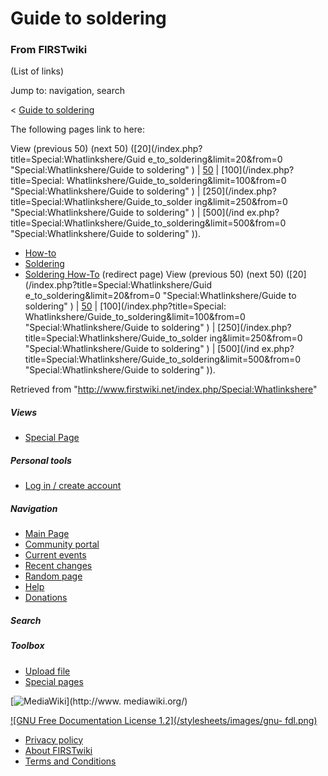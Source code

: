 # Guide to soldering

### From FIRSTwiki

(List of links)

Jump to: navigation, search

&lt; [Guide to soldering](/index.php?title=Guide_to_soldering&redirect=no
"Guide to soldering" )  

The following pages link to here:

View (previous 50) (next 50) ([20](/index.php?title=Special:Whatlinkshere/Guid
e_to_soldering&limit=20&from=0 "Special:Whatlinkshere/Guide to soldering" ) |
[50](/index.php?title=Special:Whatlinkshere/Guide_to_soldering&limit=50&from=0
"Special:Whatlinkshere/Guide to soldering" ) | [100](/index.php?title=Special:
Whatlinkshere/Guide_to_soldering&limit=100&from=0 "Special:Whatlinkshere/Guide
to soldering" ) | [250](/index.php?title=Special:Whatlinkshere/Guide_to_solder
ing&limit=250&from=0 "Special:Whatlinkshere/Guide to soldering" ) | [500](/ind
ex.php?title=Special:Whatlinkshere/Guide_to_soldering&limit=500&from=0
"Special:Whatlinkshere/Guide to soldering" )).

  * [How-to](/index.php/How-to "How-to" )
  * [Soldering](/index.php/Soldering "Soldering" )
  * [Soldering How-To](/index.php?title=Soldering_How-To&redirect=no "Soldering How-To" ) (redirect page) 
View (previous 50) (next 50) ([20](/index.php?title=Special:Whatlinkshere/Guid
e_to_soldering&limit=20&from=0 "Special:Whatlinkshere/Guide to soldering" ) |
[50](/index.php?title=Special:Whatlinkshere/Guide_to_soldering&limit=50&from=0
"Special:Whatlinkshere/Guide to soldering" ) | [100](/index.php?title=Special:
Whatlinkshere/Guide_to_soldering&limit=100&from=0 "Special:Whatlinkshere/Guide
to soldering" ) | [250](/index.php?title=Special:Whatlinkshere/Guide_to_solder
ing&limit=250&from=0 "Special:Whatlinkshere/Guide to soldering" ) | [500](/ind
ex.php?title=Special:Whatlinkshere/Guide_to_soldering&limit=500&from=0
"Special:Whatlinkshere/Guide to soldering" )).

Retrieved from "<http://www.firstwiki.net/index.php/Special:Whatlinkshere>"

##### Views

  * [Special Page](/index.php/Special:Whatlinkshere/Guide_to_soldering)

##### Personal tools

  * [Log in / create account](/index.php?title=Special:Userlogin&returnto=Special:Whatlinkshere)

[](/index.php/Main_Page "Main Page" )

##### Navigation

  * [Main Page](/index.php/Main_Page)
  * [Community portal](/index.php/FIRSTwiki:Community_portal)
  * [Current events](/index.php/Current_events)
  * [Recent changes](/index.php/Special:Recentchanges)
  * [Random page](/index.php/Special:Random)
  * [Help](/index.php/Help:Contents)
  * [Donations](/index.php/FIRSTwiki:Site_support)

##### Search



##### Toolbox

  * [Upload file](/index.php/Special:Upload)
  * [Special pages](/index.php/Special:Specialpages)

[![MediaWiki](/skins/common/images/poweredby_mediawiki_88x31.png)](http://www.
mediawiki.org/)

[![GNU Free Documentation License 1.2](/stylesheets/images/gnu-
fdl.png)](http://www.gnu.org/copyleft/fdl.html)

  * [Privacy policy](/index.php/FIRSTwiki:Privacy_policy "FIRSTwiki:Privacy policy" )
  * [About FIRSTwiki](/index.php/FIRSTwiki:About "FIRSTwiki:About" )
  * [Terms and Conditions](/index.php/FIRSTwiki:Terms_and_conditions "FIRSTwiki:Terms and conditions" )

